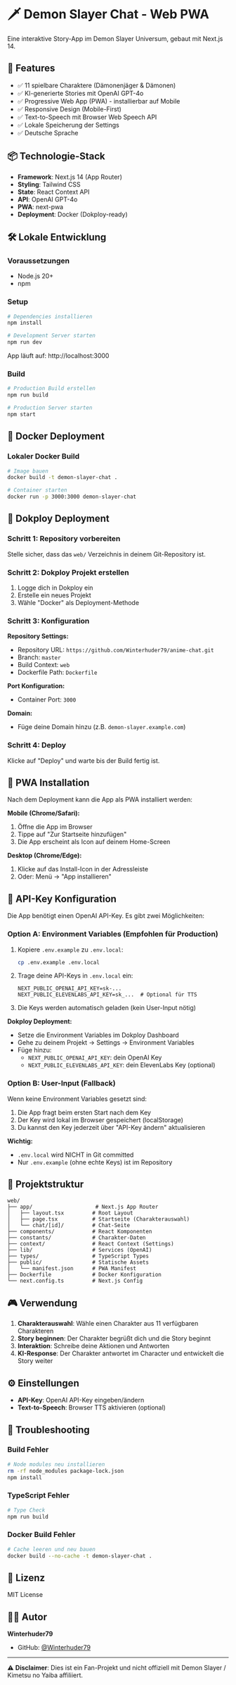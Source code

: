 # 🗡️ Demon Slayer Chat - Web PWA

Eine interaktive Story-App im Demon Slayer Universum, gebaut mit Next.js 14.

## 🚀 Features

- ✅ 11 spielbare Charaktere (Dämonenjäger & Dämonen)
- ✅ KI-generierte Stories mit OpenAI GPT-4o
- ✅ Progressive Web App (PWA) - installierbar auf Mobile
- ✅ Responsive Design (Mobile-First)
- ✅ Text-to-Speech mit Browser Web Speech API
- ✅ Lokale Speicherung der Settings
- ✅ Deutsche Sprache

## 📦 Technologie-Stack

- **Framework**: Next.js 14 (App Router)
- **Styling**: Tailwind CSS
- **State**: React Context API
- **API**: OpenAI GPT-4o
- **PWA**: next-pwa
- **Deployment**: Docker (Dokploy-ready)

## 🛠️ Lokale Entwicklung

### Voraussetzungen

- Node.js 20+
- npm

### Setup

```bash
# Dependencies installieren
npm install

# Development Server starten
npm run dev
```

App läuft auf: http://localhost:3000

### Build

```bash
# Production Build erstellen
npm run build

# Production Server starten
npm start
```

## 🐳 Docker Deployment

### Lokaler Docker Build

```bash
# Image bauen
docker build -t demon-slayer-chat .

# Container starten
docker run -p 3000:3000 demon-slayer-chat
```

## 🚢 Dokploy Deployment

### Schritt 1: Repository vorbereiten

Stelle sicher, dass das `web/` Verzeichnis in deinem Git-Repository ist.

### Schritt 2: Dokploy Projekt erstellen

1. Logge dich in Dokploy ein
2. Erstelle ein neues Projekt
3. Wähle "Docker" als Deployment-Methode

### Schritt 3: Konfiguration

**Repository Settings:**
- Repository URL: `https://github.com/Winterhuder79/anime-chat.git`
- Branch: `master`
- Build Context: `web`
- Dockerfile Path: `Dockerfile`

**Port Konfiguration:**
- Container Port: `3000`

**Domain:**
- Füge deine Domain hinzu (z.B. `demon-slayer.example.com`)

### Schritt 4: Deploy

Klicke auf "Deploy" und warte bis der Build fertig ist.

## 📱 PWA Installation

Nach dem Deployment kann die App als PWA installiert werden:

**Mobile (Chrome/Safari):**
1. Öffne die App im Browser
2. Tippe auf "Zur Startseite hinzufügen"
3. Die App erscheint als Icon auf deinem Home-Screen

**Desktop (Chrome/Edge):**
1. Klicke auf das Install-Icon in der Adressleiste
2. Oder: Menü → "App installieren"

## 🔑 API-Key Konfiguration

Die App benötigt einen OpenAI API-Key. Es gibt zwei Möglichkeiten:

### Option A: Environment Variables (Empfohlen für Production)

1. Kopiere `.env.example` zu `.env.local`:
   ```bash
   cp .env.example .env.local
   ```

2. Trage deine API-Keys in `.env.local` ein:
   ```env
   NEXT_PUBLIC_OPENAI_API_KEY=sk-...
   NEXT_PUBLIC_ELEVENLABS_API_KEY=sk_...  # Optional für TTS
   ```

3. Die Keys werden automatisch geladen (kein User-Input nötig)

**Dokploy Deployment:**
- Setze die Environment Variables im Dokploy Dashboard
- Gehe zu deinem Projekt → Settings → Environment Variables
- Füge hinzu:
  - `NEXT_PUBLIC_OPENAI_API_KEY`: dein OpenAI Key
  - `NEXT_PUBLIC_ELEVENLABS_API_KEY`: dein ElevenLabs Key (optional)

### Option B: User-Input (Fallback)

Wenn keine Environment Variables gesetzt sind:
1. Die App fragt beim ersten Start nach dem Key
2. Der Key wird lokal im Browser gespeichert (localStorage)
3. Du kannst den Key jederzeit über "API-Key ändern" aktualisieren

**Wichtig:** 
- `.env.local` wird NICHT in Git committed
- Nur `.env.example` (ohne echte Keys) ist im Repository

## 📁 Projektstruktur

```
web/
├── app/                    # Next.js App Router
│   ├── layout.tsx         # Root Layout
│   ├── page.tsx           # Startseite (Charakterauswahl)
│   └── chat/[id]/         # Chat-Seite
├── components/            # React Komponenten
├── constants/             # Charakter-Daten
├── context/               # React Context (Settings)
├── lib/                   # Services (OpenAI)
├── types/                 # TypeScript Types
├── public/                # Statische Assets
│   └── manifest.json      # PWA Manifest
├── Dockerfile             # Docker Konfiguration
└── next.config.ts         # Next.js Config
```

## 🎮 Verwendung

1. **Charakterauswahl**: Wähle einen Charakter aus 11 verfügbaren Charakteren
2. **Story beginnen**: Der Charakter begrüßt dich und die Story beginnt
3. **Interaktion**: Schreibe deine Aktionen und Antworten
4. **KI-Response**: Der Charakter antwortet im Character und entwickelt die Story weiter

## ⚙️ Einstellungen

- **API-Key**: OpenAI API-Key eingeben/ändern
- **Text-to-Speech**: Browser TTS aktivieren (optional)

## 🔧 Troubleshooting

### Build Fehler

```bash
# Node modules neu installieren
rm -rf node_modules package-lock.json
npm install
```

### TypeScript Fehler

```bash
# Type Check
npm run build
```

### Docker Build Fehler

```bash
# Cache leeren und neu bauen
docker build --no-cache -t demon-slayer-chat .
```

## 📄 Lizenz

MIT License

## 👨‍💻 Autor

**Winterhuder79**
- GitHub: [@Winterhuder79](https://github.com/Winterhuder79)

---

⚠️ **Disclaimer**: Dies ist ein Fan-Projekt und nicht offiziell mit Demon Slayer / Kimetsu no Yaiba affiliiert.

